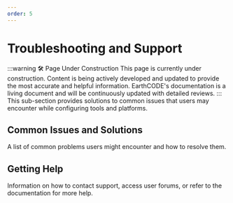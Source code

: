 ```yaml
---
order: 5
--- 
```

# Troubleshooting and Support
:::warning 🛠️ Page Under Construction
This page is currently under construction. Content is being actively developed and updated to provide the most accurate and helpful information.
EarthCODE's documentation is a living document and will be continuously updated with detailed reviews.
:::
This sub-section provides solutions to common issues that users may encounter while configuring tools and platforms.

## Common Issues and Solutions
A list of common problems users might encounter and how to resolve them.

## Getting Help
Information on how to contact support, access user forums, or refer to the documentation for more help.

